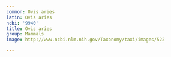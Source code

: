 ```yaml
---
common: Ovis aries
latin: Ovis aries
ncbi: '9940'
title: Ovis aries
group: Mammals
image: http://www.ncbi.nlm.nih.gov/Taxonomy/taxi/images/522

---
```

